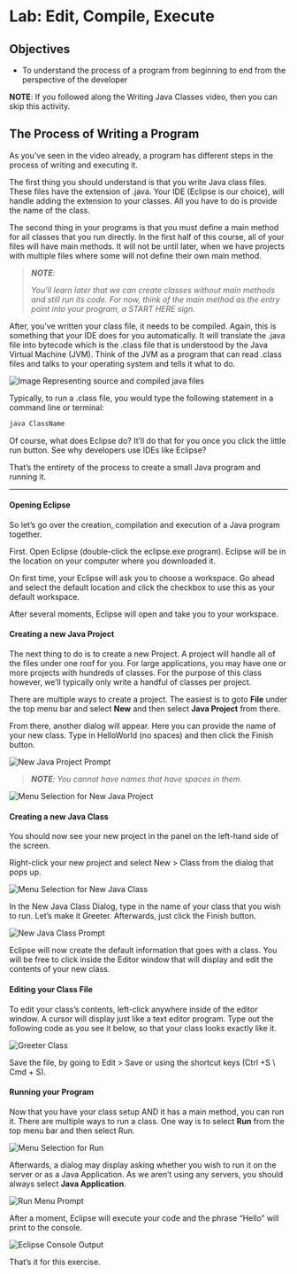 # Lab: Edit, Compile, Execute

## Objectives
- To understand the process of a program from beginning to end from the perspective of the developer

**NOTE**: If you followed along the Writing Java Classes video, then you can skip this activity.

## The Process of Writing a Program

As you’ve seen in the video already, a program has different steps in the process of writing and executing it.

The first thing you should understand is that you write Java class files. These files have the extension of .java. Your IDE (Eclipse is our choice), will handle adding the extension to your classes. All you have to do is provide the name of the class.

The second thing in your programs is that you must define a main method for all classes that you run directly. In the first half of this course, all of your files will have main methods. It will not be until later, when we have projects with multiple files where some will not define their own main method.

> ***NOTE**:*
>
> *You’ll learn later that we can create classes without main methods and still run its code. For now, think of the main method as the entry point into your program, a START HERE sign.*

After, you’ve written your class file, it needs to be compiled. Again, this is something that your IDE does for you automatically. It will translate the .java file into bytecode which is the .class file that is understood by the Java Virtual Machine (JVM). Think of the JVM as a program that can read .class files and talks to your operating system and tells it what to do.

![Image Representing source and compiled java files](./images/java_bytecode.png)

Typically, to run a .class file, you would type the following statement in a command line or terminal:

```bash
java ClassName
```

Of course, what does Eclipse do? It’ll do that for you once you click the little run button. See why developers use IDEs like Eclipse?

That’s the entirety of the process to create a small Java program and running it.

---

#### Opening Eclipse
So let’s go over the creation, compilation and execution of a Java program together.

First. Open Eclipse (double-click the eclipse.exe program). Eclipse will be in the location on your computer where you downloaded it.

On first time, your Eclipse will ask you to choose a workspace. Go ahead and select the default location and click the checkbox to use this as your default workspace.

After several moments, Eclipse will open and take you to your workspace.

#### Creating a new Java Project
The next thing to do is to create a new Project. A project will handle all of the files under one roof for you. For large applications, you may have one or more projects with hundreds of classes. For the purpose of this class however, we’ll typically only write a handful of classes per project.

There are multiple ways to create a project. The easiest is to goto **File** under the top menu bar and select **New** and then select **Java Project** from there.

From there, another dialog will appear. Here you can provide the name of your new class. Type in HelloWorld (no spaces) and then click the Finish button.

![New Java Project Prompt](./images/java_project_prompt.png)


> ***NOTE**: You cannot have names that have spaces in them.*

![Menu Selection for New Java Project](./images/java_project_menu.png)

#### Creating a new Java Class

You should now see your new project in the panel on the left-hand side of the screen.

Right-click your new project and select New > Class from the dialog that pops up.

![Menu Selection for New Java Class](./images/java_class_menu.png)

In the New Java Class Dialog, type in the name of your class that you wish to run. Let’s make it Greeter. Afterwards, just click the Finish button.

![New Java Class Prompt](./images/java_class_prompt.png)

Eclipse will now create the default information that goes with a class. You will be free to click inside the Editor window that will display and edit the contents of your new class.

#### Editing your Class File

To edit your class’s contents, left-click anywhere inside of the editor window. A cursor will display just like a text editor program. Type out the following code as you see it below, so that your class looks exactly like it.

![Greeter Class](./images/greeter_class.png)

Save the file, by going to Edit > Save or using the shortcut keys (Ctrl +S \ Cmd + S).

#### Running your Program
Now that you have your class setup AND it has a main method, you can run it. There are multiple ways to run a class. One way is to select **Run** from the top menu bar and then select Run.

![Menu Selection for Run](./images/run_menu.png)

Afterwards, a dialog may display asking whether you wish to run it on the server or as a Java Application. As we aren’t using any servers, you should always select **Java Application**.

![Run Menu Prompt](./images/run_prompt.png)

After a moment, Eclipse will execute your code and the phrase “Hello” will print to the console.

![Eclipse Console Output](./images/console_output.png)

That’s it for this exercise.
